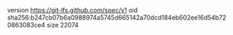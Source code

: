 version https://git-lfs.github.com/spec/v1
oid sha256:b247cb07b6a0988974a5745d665142a70dcd184eb602ee16d54b720863083ce4
size 22074

